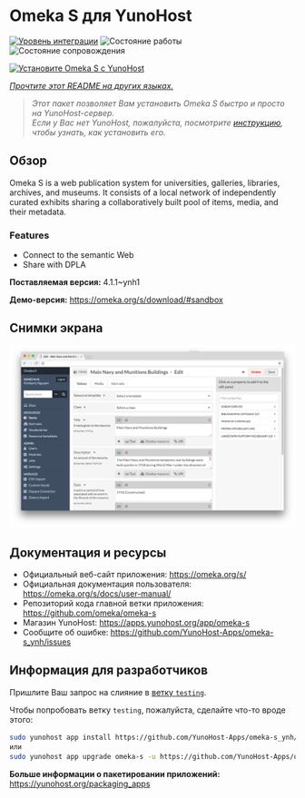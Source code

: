 <!--
Важно: этот README был автоматически сгенерирован <https://github.com/YunoHost/apps/tree/master/tools/readme_generator>
Он НЕ ДОЛЖЕН редактироваться вручную.
-->

# Omeka S для YunoHost

[![Уровень интеграции](https://dash.yunohost.org/integration/omeka-s.svg)](https://ci-apps.yunohost.org/ci/apps/omeka-s/) ![Состояние работы](https://ci-apps.yunohost.org/ci/badges/omeka-s.status.svg) ![Состояние сопровождения](https://ci-apps.yunohost.org/ci/badges/omeka-s.maintain.svg)

[![Установите Omeka S с YunoHost](https://install-app.yunohost.org/install-with-yunohost.svg)](https://install-app.yunohost.org/?app=omeka-s)

*[Прочтите этот README на других языках.](./ALL_README.md)*

> *Этот пакет позволяет Вам установить Omeka S быстро и просто на YunoHost-сервер.*  
> *Если у Вас нет YunoHost, пожалуйста, посмотрите [инструкцию](https://yunohost.org/install), чтобы узнать, как установить его.*

## Обзор

Omeka S is a web publication system for universities, galleries, libraries, archives, and museums. It consists of a local network of independently curated exhibits sharing a collaboratively built pool of items, media, and their metadata.

### Features

- Connect to the semantic Web
- Share with DPLA

**Поставляемая версия:** 4.1.1~ynh1

**Демо-версия:** <https://omeka.org/s/download/#sandbox>

## Снимки экрана

![Снимок экрана Omeka S](./doc/screenshots/omeka-s.png)

## Документация и ресурсы

- Официальный веб-сайт приложения: <https://omeka.org/s/>
- Официальная документация пользователя: <https://omeka.org/s/docs/user-manual/>
- Репозиторий кода главной ветки приложения: <https://github.com/omeka/omeka-s>
- Магазин YunoHost: <https://apps.yunohost.org/app/omeka-s>
- Сообщите об ошибке: <https://github.com/YunoHost-Apps/omeka-s_ynh/issues>

## Информация для разработчиков

Пришлите Ваш запрос на слияние в [ветку `testing`](https://github.com/YunoHost-Apps/omeka-s_ynh/tree/testing).

Чтобы попробовать ветку `testing`, пожалуйста, сделайте что-то вроде этого:

```bash
sudo yunohost app install https://github.com/YunoHost-Apps/omeka-s_ynh/tree/testing --debug
или
sudo yunohost app upgrade omeka-s -u https://github.com/YunoHost-Apps/omeka-s_ynh/tree/testing --debug
```

**Больше информации о пакетировании приложений:** <https://yunohost.org/packaging_apps>
